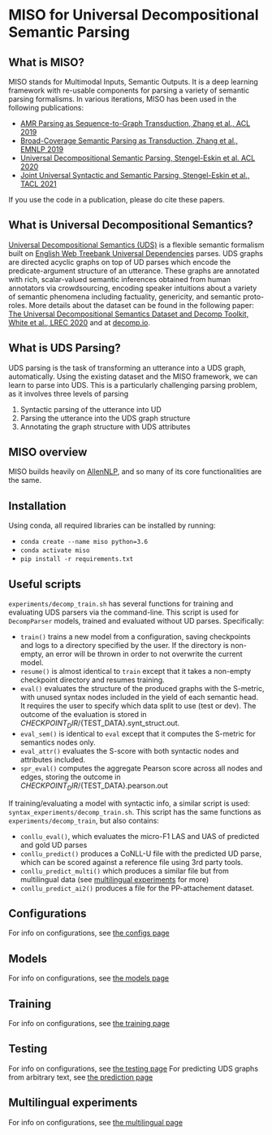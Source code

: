 # MISO for Universal Decompositional Semantic Parsing 

## What is MISO? 
MISO stands for Multimodal Inputs, Semantic Outputs. It is a deep learning framework with re-usable components for parsing a variety of semantic parsing formalisms. In various iterations, MISO has been used in the following publications: 

- [AMR Parsing as Sequence-to-Graph Transduction, Zhang et al., ACL 2019](https://www.aclweb.org/anthology/P19-1009/) 
- [Broad-Coverage Semantic Parsing as Transduction, Zhang et al., EMNLP 2019](https://www.aclweb.org/anthology/D19-1392/) 
- [Universal Decompositional Semantic Parsing, Stengel-Eskin et al. ACL 2020](https://www.aclweb.org/anthology/2020.acl-main.746/) 
- [Joint Universal Syntactic and Semantic Parsing, Stengel-Eskin et al., TACL 2021](https://direct.mit.edu/tacl/article/doi/10.1162/tacl_a_00396/106796/Joint-Universal-Syntactic-and-Semantic-Parsing) 

If you use the code in a publication, please do cite these papers. 

## What is Universal Decompositional Semantics? 
[Universal Decompositional Semantics (UDS)](http://decomp.io/projects/decomp-toolkit/) is a flexible semantic formalism built on [English Web Treebank Universal Dependencies](https://universaldependencies.org/en/overview/introduction.html) parses. 
UDS graphs are directed acyclic graphs on top of UD parses which encode the predicate-argument structure of an utterance. 
These graphs are annotated with rich, scalar-valued semantic inferences obtained from human annotators via crowdsourcing, encoding speaker intuitions about a variety of semantic phenomena including factuality, genericity, and semantic proto-roles. 
More details about the dataset can be found in the following paper: [The Universal Decompositional Semantics Dataset and Decomp Toolkit, White et al., LREC 2020](https://www.aclweb.org/anthology/2020.lrec-1.699/) and at [decomp.io](http://decomp.io/projects/decomp-toolkit/). 

## What is UDS Parsing?  
UDS parsing is the task of transforming an utterance into a UDS graph, automatically. 
Using the existing dataset and the MISO framework, we can learn to parse into UDS. This is a particularly challenging parsing problem, as it involves three levels of parsing
1. Syntactic parsing of the utterance into UD 
2. Parsing the utterance into the UDS graph structure
3. Annotating the graph structure with UDS attributes

## MISO overview 
MISO builds heavily on [AllenNLP](https://github.com/allenai/allennlp), and so many of its core functionalities are the same. 

## Installation 
Using conda, all required libraries can be installed by running: 
- `conda create --name miso python=3.6`
- `conda activate miso`
- `pip install -r requirements.txt`

## Useful scripts 
`experiments/decomp_train.sh` has several functions for training and evaluating UDS parsers via the command-line. This script is used for `DecompParser` models, trained and evaluated without UD parses. Specifically:
- `train()` trains a new model from a configuration, saving checkpoints and logs to a directory specified by the user. If the directory is non-empty, an error will be thrown in order to not overwrite the current model.
- `resume()` is almost identical to `train` except that it takes a non-empty checkpoint directory and resumes training. 
- `eval()` evaluates the structure of the produced graphs with the S-metric, with unused syntax nodes included in the yield of each semantic head. It requires the user to specify which data split to use (test or dev). The outcome of the evaluation is stored in ${CHECKPOINT_DIR}/${TEST_DATA}.synt_struct.out.
- `eval_sem()` is identical to `eval` except that it computes the S-metric for semantics nodes only.
- `eval_attr()` evaluates the S-score with both syntactic nodes and attributes included. 
- `spr_eval()` computes the aggregate Pearson score across all nodes and edges, storing the outcome in ${CHECKPOINT_DIR}/${TEST_DATA}.pearson.out

If training/evaluating a model with syntactic info, a similar script is used: `syntax_experiments/decomp_train.sh`. This script has the same functions as `experiments/decomp_train`, but also contains: 
- `conllu_eval()`, which evaluates the micro-F1 LAS and UAS of predicted and gold UD parses
- `conllu_predict()` produces a CoNLL-U file with the predicted UD parse, which can be scored against a reference file using 3rd party tools. 
- `conllu_predict_multi()` which produces a similar file but from multilingual data (see [multilingual experiments](#TODO) for more)
- `conllu_predict_ai2()` produces a file for the PP-attachement dataset. 

## Configurations
For info on configurations, see [the configs page](docs/CONFIGS.md)

## Models 
For info on configurations, see [the models page](docs/MODELS.md)

## Training
For info on configurations, see [the training page](docs/TRAINING.md)

## Testing
For info on configurations, see [the testing page](docs/TESTING.md)
For predicting UDS graphs from arbitrary text, see [the prediction page](docs/UDS_PARSING.md)

## Multilingual experiments 
For info on configurations, see [the multilingual page](docs/MULTILINGUAL.md)
